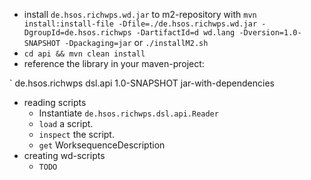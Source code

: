 * install `de.hsos.richwps.wd.jar` to m2-repository with 
    `mvn install:install-file -Dfile=./de.hsos.richwps.wd.jar -DgroupId=de.hsos.richwps -DartifactId=d
    wd.lang -Dversion=1.0-SNAPSHOT -Dpackaging=jar` or `./installM2.sh`
* `cd api && mvn clean install`
* reference the library in your maven-project:

`       <dependency>
                <groupId>de.hsos.richwps</groupId>
                <artifactId>dsl.api</artifactId>
                <version>1.0-SNAPSHOT</version>
                <classifier>jar-with-dependencies</classifier>
            </dependency>

* reading scripts
	* Instantiate `de.hsos.richwps.dsl.api.Reader`
	* `load` a script.
	* `inspect` the script.
	* `get` WorksequenceDescription
* creating wd-scripts
 	* `TODO`
